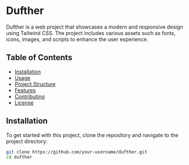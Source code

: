 # Dufther

Dufther is a web project that showcases a modern and responsive design using Tailwind CSS. The project includes various assets such as fonts, icons, images, and scripts to enhance the user experience.

## Table of Contents

- [Installation](#installation)
- [Usage](#usage)
- [Project Structure](#project-structure)
- [Features](#features)
- [Contributing](#contributing)
- [License](#license)

## Installation

To get started with this project, clone the repository and navigate to the project directory:

```sh
git clone https://github.com/your-username/dufther.git
cd dufther